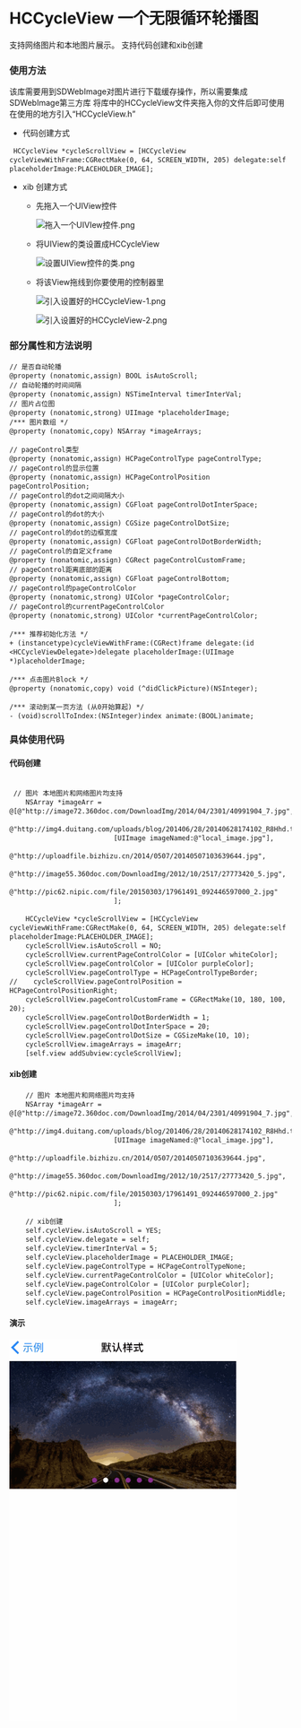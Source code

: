 # HCCycleView 一个无限循环轮播图
支持网络图片和本地图片展示。
支持代码创建和xib创建
### 使用方法
该库需要用到SDWebImage对图片进行下载缓存操作，所以需要集成SDWebImage第三方库
将库中的HCCycleView文件夹拖入你的文件后即可使用
在使用的地方引入“HCCycleView.h”
- 代码创建方式

```objc
 HCCycleView *cycleScrollView = [HCCycleView cycleViewWithFrame:CGRectMake(0, 64, SCREEN_WIDTH, 205) delegate:self placeholderImage:PLACEHOLDER_IMAGE];

```

- xib 创建方式

    - 先拖入一个UIView控件
        
        ![拖入一个UIVIew控件.png](http://upload-images.jianshu.io/upload_images/641084-8a4389ae3f8e1b89.png?imageMogr2/auto-orient/strip%7CimageView2/2/w/1240)

    - 将UIView的类设置成HCCycleView

        ![设置UIView控件的类.png](http://upload-images.jianshu.io/upload_images/641084-2d2df7b943550903.png?imageMogr2/auto-orient/strip%7CimageView2/2/w/1240)

    - 将该View拖线到你要使用的控制器里

        ![引入设置好的HCCycleView-1.png](http://upload-images.jianshu.io/upload_images/641084-2604fa37de8b2f1d.png?imageMogr2/auto-orient/strip%7CimageView2/2/w/1240)

        ![引入设置好的HCCycleView-2.png](http://upload-images.jianshu.io/upload_images/641084-2df4a54e15d683b4.png?imageMogr2/auto-orient/strip%7CimageView2/2/w/1240)


### 部分属性和方法说明

```objc
// 是否自动轮播
@property (nonatomic,assign) BOOL isAutoScroll;
// 自动轮播的时间间隔
@property (nonatomic,assign) NSTimeInterval timerInterVal;
// 图片占位图
@property (nonatomic,strong) UIImage *placeholderImage;
/*** 图片数组 */
@property (nonatomic,copy) NSArray *imageArrays;

// pageControl类型
@property (nonatomic,assign) HCPageControlType pageControlType;
// pageControl的显示位置
@property (nonatomic,assign) HCPageControlPosition pageControlPosition;
// pageControl的dot之间间隔大小
@property (nonatomic,assign) CGFloat pageControlDotInterSpace;
// pageControl的dot的大小
@property (nonatomic,assign) CGSize pageControlDotSize;
// pageControl的dot的边框宽度
@property (nonatomic,assign) CGFloat pageControlDotBorderWidth;
// pageControl的自定义frame
@property (nonatomic,assign) CGRect pageControlCustomFrame;
// pageControl距离底部的距离
@property (nonatomic,assign) CGFloat pageControlBottom;
// pageControl的pageControlColor
@property (nonatomic,strong) UIColor *pageControlColor;
// pageControl的currentPageControlColor
@property (nonatomic,strong) UIColor *currentPageControlColor;

/*** 推荐初始化方法 */
+ (instancetype)cycleViewWithFrame:(CGRect)frame delegate:(id <HCCycleViewDelegate>)delegate placeholderImage:(UIImage *)placeholderImage;

/*** 点击图片Block */
@property (nonatomic,copy) void (^didClickPicture)(NSInteger);

/*** 滚动到某一页方法 (从0开始算起) */
- (void)scrollToIndex:(NSInteger)index animate:(BOOL)animate;
```

### 具体使用代码
#### 代码创建
```objc

 // 图片 本地图片和网络图片均支持
    NSArray *imageArr = @[@"http://image72.360doc.com/DownloadImg/2014/04/2301/40991904_7.jpg",
                          @"http://img4.duitang.com/uploads/blog/201406/28/20140628174102_R8Hhd.thumb.700_0.jpeg",
                          [UIImage imageNamed:@"local_image.jpg"],
                          @"http://uploadfile.bizhizu.cn/2014/0507/20140507103639644.jpg",
                          @"http://image55.360doc.com/DownloadImg/2012/10/2517/27773420_5.jpg",
                          @"http://pic62.nipic.com/file/20150303/17961491_092446597000_2.jpg"
                          ];
    
    HCCycleView *cycleScrollView = [HCCycleView cycleViewWithFrame:CGRectMake(0, 64, SCREEN_WIDTH, 205) delegate:self placeholderImage:PLACEHOLDER_IMAGE];
    cycleScrollView.isAutoScroll = NO;
    cycleScrollView.currentPageControlColor = [UIColor whiteColor];
    cycleScrollView.pageControlColor = [UIColor purpleColor];
    cycleScrollView.pageControlType = HCPageControlTypeBorder;
//    cycleScrollView.pageControlPosition = HCPageControlPositionRight;
    cycleScrollView.pageControlCustomFrame = CGRectMake(10, 180, 100, 20);
    cycleScrollView.pageControlDotBorderWidth = 1;
    cycleScrollView.pageControlDotInterSpace = 20;
    cycleScrollView.pageControlDotSize = CGSizeMake(10, 10);
    cycleScrollView.imageArrays = imageArr;
    [self.view addSubview:cycleScrollView];
```

#### xib创建
```objc
    // 图片 本地图片和网络图片均支持
    NSArray *imageArr = @[@"http://image72.360doc.com/DownloadImg/2014/04/2301/40991904_7.jpg",
                          @"http://img4.duitang.com/uploads/blog/201406/28/20140628174102_R8Hhd.thumb.700_0.jpeg",
                          [UIImage imageNamed:@"local_image.jpg"],
                          @"http://uploadfile.bizhizu.cn/2014/0507/20140507103639644.jpg",
                          @"http://image55.360doc.com/DownloadImg/2012/10/2517/27773420_5.jpg",
                          @"http://pic62.nipic.com/file/20150303/17961491_092446597000_2.jpg"
                          ];

    // xib创建
    self.cycleView.isAutoScroll = YES;
    self.cycleView.delegate = self;
    self.cycleView.timerInterVal = 5;
    self.cycleView.placeholderImage = PLACEHOLDER_IMAGE;
    self.cycleView.pageControlType = HCPageControlTypeNone;
    self.cycleView.currentPageControlColor = [UIColor whiteColor];
    self.cycleView.pageControlColor = [UIColor purpleColor];
    self.cycleView.pageControlPosition = HCPageControlPositionMiddle;
    self.cycleView.imageArrays = imageArr;
```

#### 演示

![demo.gif](https://github.com/ACoderNHC/HCCycleView/blob/master/HCCycleViewDemo/demo.gif)

